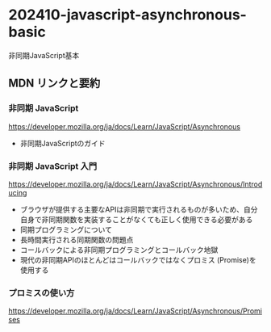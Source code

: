 # 202410-javascript-asynchronous-basic
非同期JavaScript基本

## MDN リンクと要約

### 非同期 JavaScript

https://developer.mozilla.org/ja/docs/Learn/JavaScript/Asynchronous

- 非同期JavaScriptのガイド

### 非同期 JavaScript 入門

https://developer.mozilla.org/ja/docs/Learn/JavaScript/Asynchronous/Introducing

- ブラウザが提供する主要なAPIは非同期で実行されるものが多いため、自分自身で非同期関数を実装することがなくても正しく使用できる必要がある
- 同期プログラミングについて
- 長時間実行される同期関数の問題点
- コールバックによる非同期プログラミングとコールバック地獄
- 現代の非同期APIのほとんどはコールバックではなくプロミス (Promise)を使用する

### プロミスの使い方

https://developer.mozilla.org/ja/docs/Learn/JavaScript/Asynchronous/Promises
